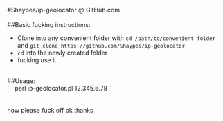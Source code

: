 #Shaypes/ip-geolocator @ GitHub.com
<br><br>
##Basic fucking instructions:
<br>
* Clone into any convenient folder with `cd /path/to/convenient-folder` and `git clone https://github.com/Shaypes/ip-geolocator`
* `cd` into the newly created folder
* fucking use it
<br>
##Usage:
<br>
```
perl ip-geolocator.pl 12.345.6.78
```
<br><br><br>
now please fuck off ok thanks